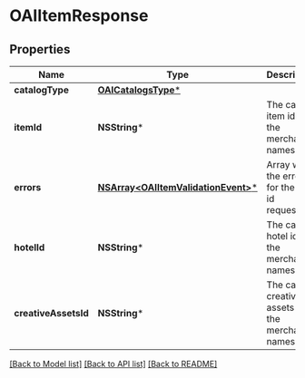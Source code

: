 # OAIItemResponse

## Properties
Name | Type | Description | Notes
------------ | ------------- | ------------- | -------------
**catalogType** | [**OAICatalogsType***](OAICatalogsType.md) |  | 
**itemId** | **NSString*** | The catalog item id in the merchant namespace | [optional] 
**errors** | [**NSArray&lt;OAIItemValidationEvent&gt;***](OAIItemValidationEvent.md) | Array with the errors for the item id requested | [optional] 
**hotelId** | **NSString*** | The catalog hotel id in the merchant namespace | [optional] 
**creativeAssetsId** | **NSString*** | The catalog creative assets id in the merchant namespace | [optional] 

[[Back to Model list]](../README.md#documentation-for-models) [[Back to API list]](../README.md#documentation-for-api-endpoints) [[Back to README]](../README.md)


